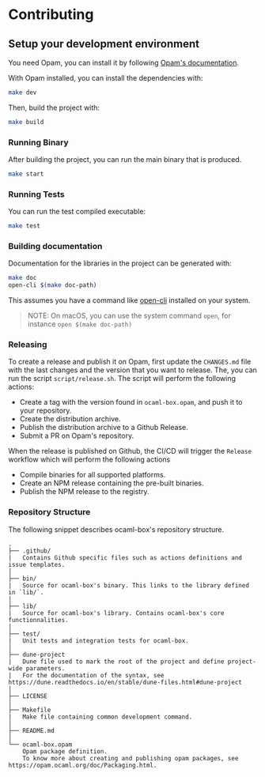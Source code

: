 # Contributing

## Setup your development environment

You need Opam, you can install it by following [Opam's documentation](https://opam.ocaml.org/doc/Install.html).

With Opam installed, you can install the dependencies with:

```bash
make dev
```

Then, build the project with:

```bash
make build
```

### Running Binary

After building the project, you can run the main binary that is produced.


```bash
make start
```

### Running Tests

You can run the test compiled executable:


```bash
make test
```

### Building documentation

Documentation for the libraries in the project can be generated with:


```bash
make doc
open-cli $(make doc-path)
```

This assumes you have a command like [open-cli](https://github.com/sindresorhus/open-cli) installed on your system.

> NOTE: On macOS, you can use the system command `open`, for instance `open $(make doc-path)`

### Releasing

To create a release and publish it on Opam, first update the `CHANGES.md` file with the last changes and the version that you want to release.
The, you can run the script `script/release.sh`. The script will perform the following actions:

- Create a tag with the version found in `ocaml-box.opam`, and push it to your repository.
- Create the distribution archive.
- Publish the distribution archive to a Github Release.
- Submit a PR on Opam's repository.

When the release is published on Github, the CI/CD will trigger the `Release` workflow which will perform the following actions

- Compile binaries for all supported platforms.
- Create an NPM release containing the pre-built binaries.
- Publish the NPM release to the registry.

### Repository Structure

The following snippet describes ocaml-box's repository structure.

```text
.
├── .github/
|   Contains Github specific files such as actions definitions and issue templates.
│
├── bin/
|   Source for ocaml-box's binary. This links to the library defined in `lib/`.
│
├── lib/
|   Source for ocaml-box's library. Contains ocaml-box's core functionnalities.
│
├── test/
|   Unit tests and integration tests for ocaml-box.
│
├── dune-project
|   Dune file used to mark the root of the project and define project-wide parameters.
|   For the documentation of the syntax, see https://dune.readthedocs.io/en/stable/dune-files.html#dune-project
│
├── LICENSE
│
├── Makefile
|   Make file containing common development command.
│
├── README.md
│
└── ocaml-box.opam
    Opam package definition.
    To know more about creating and publishing opam packages, see https://opam.ocaml.org/doc/Packaging.html.
```
